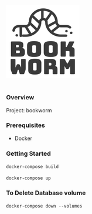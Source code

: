 ![bookworm logo](logo.png)
# 

### Overview
Project: bookworm

### Prerequisites
- Docker

### Getting Started
``docker-compose build``

``docker-compose up``

### To Delete Database volume
``docker-compose down --volumes``
